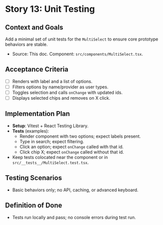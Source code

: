 # Story 13: Unit Testing

## Context and Goals
Add a minimal set of unit tests for the `MultiSelect` to ensure core prototype behaviors are stable.

- Source: This doc. Component: `src/components/MultiSelect.tsx`.

## Acceptance Criteria
- [ ] Renders with label and a list of options.
- [ ] Filters options by name/provider as user types.
- [ ] Toggles selection and calls `onChange` with updated ids.
- [ ] Displays selected chips and removes on X click.

## Implementation Plan
- __Setup__: Vitest + React Testing Library.
- __Tests__ (examples):
  - Render component with two options; expect labels present.
  - Type in search; expect filtering.
  - Click an option; expect `onChange` called with that id.
  - Click chip X; expect `onChange` called without that id.
- Keep tests colocated near the component or in `src/__tests__/MultiSelect.test.tsx`.

## Testing Scenarios
- Basic behaviors only; no API, caching, or advanced keyboard.

## Definition of Done
- Tests run locally and pass; no console errors during test run.
